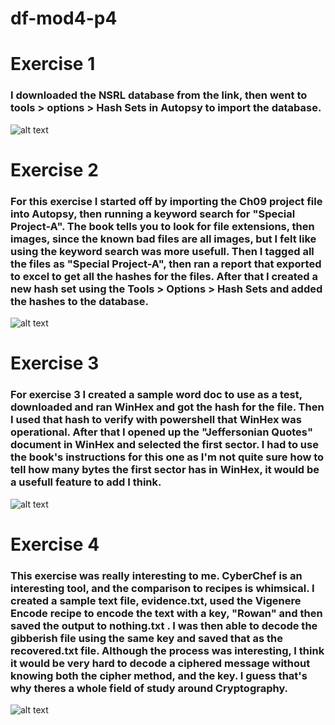 # df-mod4-p4
# Exercise 1
### I downloaded the NSRL database from the link, then went to tools > options > Hash Sets in Autopsy to import the database.
![alt text](https://github.com/zzyxan/df-mod4-tools/blob/main/images/Hash%20Set%20Import%20SS.png)
# Exercise 2 
### For this exercise I started off by importing the Ch09 project file into Autopsy, then running a keyword search for "Special Project-A". The book tells you to look for file extensions, then images, since the known bad files are all images, but I felt like using the keyword search was more usefull. Then I tagged all the files as "Special Project-A", then ran a report that exported to excel to get all the hashes for the files. After that I created a new hash set using the Tools > Options > Hash Sets and added the hashes to the database.
![alt text](https://github.com/zzyxan/df-mod4-tools/blob/main/images/Special%20Project%20A%20Hash%20Database%20SS.png)
# Exercise 3
### For exercise 3 I created a sample word doc to use as a test, downloaded and ran WinHex and got the hash for the file. Then I used that hash to verify with powershell that WinHex was operational. After that I opened up the "Jeffersonian Quotes" document in WinHex and selected the first sector. I had to use the book's instructions for this one as I'm not quite sure how to tell how many bytes the first sector has in WinHex, it would be a usefull feature to add I think.
![alt text](https://github.com/zzyxan/df-mod4-tools/blob/main/images/Jefferson%20Quotes%20First%20Sector%20Hash.png)
# Exercise 4
### This exercise was really interesting to me. CyberChef is an interesting tool, and the comparison to recipes is whimsical. I created a sample text file, evidence.txt, used the Vigenere Encode recipe to encode the text with a key, "Rowan" and then saved the output to nothing.txt . I was then able to decode the gibberish file using the same key and saved that as the recovered.txt file. Although the process was interesting, I think it would be very hard to decode a ciphered message without knowing both the cipher method, and the key. I guess that's why theres a whole field of study around Cryptography.
![alt text]()

